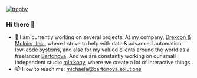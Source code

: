 [![trophy](https://github-profile-trophy.vercel.app/e/?username=mmmika&theme=dracula&rank=SECRET,SSS,SS,S,AAA,AA,A,B&no-bg=true)](https://bartonova.solutions)

### Hi there 👋

- 🔭 I am currently working on several projects. At my company, [Drexcon & Molnier, Inc.](https://drexconandmolnier.com), where I strive to help with data & advanced automation low-code systems, and also for my valued clients around the world as a freelancer [Bartonova](https://bartonova.solutions). And we are constantly working on our small independent studio [minikony](https://minikony.com), where we create a lot of interactive things
- 📫 How to reach me: michaela@bartonova.solutions

<!--

**mmmika/mmmika** is a ✨ _special_ ✨ repository because its `README.md` (this file) appears on your GitHub profile.

Here are some ideas to get you started:

- 🔭 I’m currently working on ...
- 🌱 I’m currently learning ...
- 👯 I’m looking to collaborate on ...
- 🤔 I’m looking for help with ...
- 💬 Ask me about ...
- 📫 How to reach me: ...
- 😄 Pronouns: ...
- ⚡ Fun fact: ...
-->
